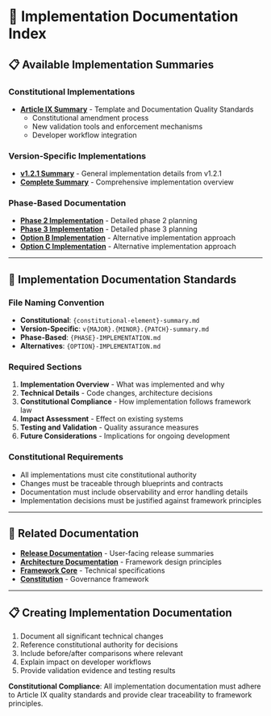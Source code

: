 <!--
@aegisFrameworkVersion: 1.3.0
@intent: Navigation index for implementation documentation
-->

# 🔧 Implementation Documentation Index

## 📋 **Available Implementation Summaries**

### **Constitutional Implementations**
- **[Article IX Summary](./article-ix-summary.md)** - Template and Documentation Quality Standards
  - Constitutional amendment process
  - New validation tools and enforcement mechanisms
  - Developer workflow integration

### **Version-Specific Implementations**
- **[v1.2.1 Summary](./v1.2.1-summary.md)** - General implementation details from v1.2.1
- **[Complete Summary](./complete-summary.md)** - Comprehensive implementation overview

### **Phase-Based Documentation**
- **[Phase 2 Implementation](./PHASE-2-IMPLEMENTATION.md)** - Detailed phase 2 planning
- **[Phase 3 Implementation](./PHASE-3-IMPLEMENTATION.md)** - Detailed phase 3 planning
- **[Option B Implementation](./OPTION-B-IMPLEMENTATION.md)** - Alternative implementation approach
- **[Option C Implementation](./OPTION-C-IMPLEMENTATION.md)** - Alternative implementation approach

---

## 📝 **Implementation Documentation Standards**

### **File Naming Convention**
- **Constitutional**: `{constitutional-element}-summary.md`
- **Version-Specific**: `v{MAJOR}.{MINOR}.{PATCH}-summary.md`
- **Phase-Based**: `{PHASE}-IMPLEMENTATION.md`
- **Alternatives**: `{OPTION}-IMPLEMENTATION.md`

### **Required Sections**
1. **Implementation Overview** - What was implemented and why
2. **Technical Details** - Code changes, architecture decisions
3. **Constitutional Compliance** - How implementation follows framework law
4. **Impact Assessment** - Effect on existing systems
5. **Testing and Validation** - Quality assurance measures
6. **Future Considerations** - Implications for ongoing development

### **Constitutional Requirements**
- All implementations must cite constitutional authority
- Changes must be traceable through blueprints and contracts
- Documentation must include observability and error handling details
- Implementation decisions must be justified against framework principles

---

## 🔗 **Related Documentation**

- **[Release Documentation](../releases/)** - User-facing release summaries
- **[Architecture Documentation](../architecture.md)** - Framework design principles
- **[Framework Core](../../framework/framework-core-v1.0.0-alpha.md)** - Technical specifications
- **[Constitution](../../CONSTITUTION.md)** - Governance framework

---

## 📋 **Creating Implementation Documentation**

1. Document all significant technical changes
2. Reference constitutional authority for decisions
3. Include before/after comparisons where relevant
4. Explain impact on developer workflows
5. Provide validation evidence and testing results

**Constitutional Compliance**: All implementation documentation must adhere to Article IX quality standards and provide clear traceability to framework principles.
